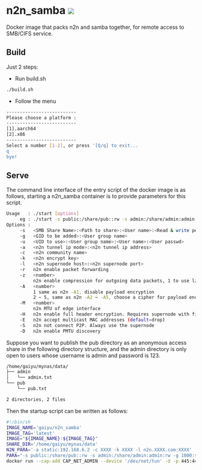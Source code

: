 # n2n_samba ![](https://img.shields.io/badge/dynamic/json?label=Docker%20Pulls&query=%24.pull_count&url=https%3A%2F%2Fhub.docker.com%2Fv2%2Frepositories%2Fgaiyu%2Fn2n_samba%2F)

Docker image that packs n2n and samba together, for remote access to SMB/CIFS service.

## Build

Just 2 steps:
 * Run build.sh

``` sh
./build.sh
```

* Follow the menu

``` sh
--------------------------
Please choose a platform :
--------------------------
[1].aarch64
[2].x86
--------------------------
Select a number [1-2], or press '[Q/q] to exit...
q
bye!
```

## Serve

The command line interface of the entry script of the docker image is as follows, starting a n2n_samba container is to provide parameters for this script.

``` sh
Usage   : ./start [options]
     eg : ./start -s public:/share/pub::rw -s admin:/share/admin:admin:rw -g 1000:smb -u 1000:smb:admin:123
Options :
     -s   <SMB Share Name>:<Path to share>:<User name>:<Read & write permissions>
     -g   <GID to be added>:<User group name>
     -u   <UID to use>:<User group name>:<User name>:<User passwd>
     -a   <n2n tunnel ip mode>:<n2n tunnel ip address>
     -c   <n2n community name>
     -k   <n2n encrypt key>
     -l   <n2n supernode host>:<n2n supernode port>
     -r   n2n enable packet forwarding
     -z   <number>
          n2n enable compression for outgoing data packets, 1 to use lzo1x, 2 to use zstd
     -A   <number>
          1 same as n2n -A1, disable payload encryption
          2 ~ 5, same as n2n -A2 ~ -A5, choose a cipher for payload encryption, 2=Twofish, 3=AES-CBC, 4=ChaCha20, 5=Speck-CTR
     -M   <number>
          n2n MTU of edge interface
     -H   n2n enable full header encryption. Requires supernode with fixed community
     -E   n2n accept multicast MAC addresses (default=drop)
     -S   n2n not connect P2P. Always use the supernode
     -D   n2n enable PMTU discovery
```

Suppose you want to publish the pub directory as an anonymous access share in the following directory structure, and the admin directory is only open to users whose username is admin and password is 123.

``` sh
/home/gaiyu/mynas/data/
├── admin
│   └── admin.txt
└── pub
    └── pub.txt

2 directories, 2 files
```

Then the startup script can be written as follows:

``` sh
#!/bin/sh
IMAGE_NAME='gaiyu/n2n_samba'
IMAGE_TAG='latest'
IMAGE="${IMAGE_NAME}:${IMAGE_TAG}"
SHARE_DIR='/home/gaiyu/mynas/data'
N2N_PARA='-a static:192.168.6.2 -c XXXX -k XXXX -l n2n.XXXX.com:XXXX'
PARA="-s public:/share/pub::rw -s admin:/share/admin:admin:rw -g 1000:smb -u 1000:smb:admin:123 ${N2N_PARA}"
docker run --cap-add CAP_NET_ADMIN --device '/dev/net/tun' -d -p 445:445 -v ${SHARE_DIR}:/share ${IMAGE} ${PARA}
```

